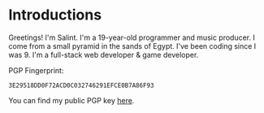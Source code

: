 # Introductions
Greetings! I'm Salint. I'm a 19-year-old programmer and music producer. I come from a small pyramid in the sands of Egypt. I've been coding since I was 9.
I'm a full-stack web developer & game developer.

PGP Fingerprint:
```
3E29518DD0F72ACD0C032746291EFCE0B7A86F93
```
You can find my public PGP key [here](https://gist.github.com/Salint/01980f1f18bfe0b0744395a5560ca882).
